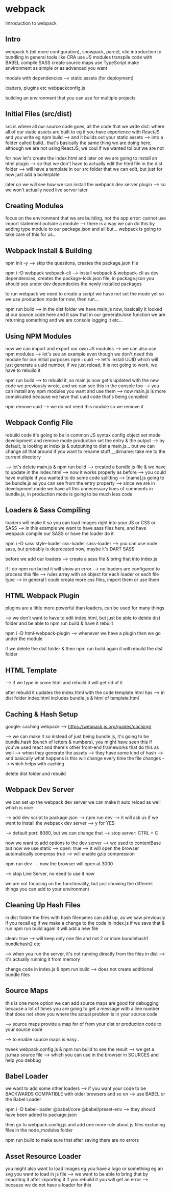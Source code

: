 # webpack

Introduction to webpack

## Intro

webpack 5 (bit more configuration), snowpack, parcel, vite
introduction to bundling in general
tools like CRA
use JS modules
transpile code with BABEL
compile SASS
create source maps
use TypeScript
make environment as simple or as advanced you want

module with dependencies --> static assets (for deployment)

loaders, plugins etc
webpackconfig.js

building an environment that you can use for multiple projects

## Initial Files (src/dist)

src is where all our source code goes, all the code that we write
dist: where all of our static assets are built to
eg if you have experience with ReactJS and you write eg npm build --> and it builds out your static assets --> into a folder called build..
that's basically the same thing we are doing here, although we are not using ReactJS, we coul if we wanted tol but we are not

for now let's create the index.html and later on we are going to install an html plugin --> so that we don't have to actually edit the html file in the dist folder --> will have a template in our src folder that we can edit, but just for now just add a boilerplate

later on we will see how we can install the webpack dev server plugin --> so we won't actually need live server later

## Creating Modules

focus on the environment that we are building, not the app
error: cannot use import statement outside a module --> there is a way we can do this by adding type module to our package.json and all but...
webpack is going to take care of this for us...

## Webpack Install & Building

npm init -y --> skip the questions, creates the package.json file

npm i -D webpack webpack-cli --> install webpack & webpack-cli as dev dependencies, creates the package-lock.json file, in package.json you should see under dev dependecies the newly installed packages

to run webpack we need to create a script
we have not set the mode yet so we use production mode for now, then run...

npm run build --> in the dist folder we have main.js now, basically it looked at our source code here and it saw that in our generateJoke function we are returning something and we are console logging it etc...

## Using NPM Modules

now we can import and export our own JS modules
--> we can also use npm modules
--> let's see an example even though we don't need this module for our initial purposes
npm i uuid --> let's install UUID which will just generate a uuid number, if we just reload, it is not going to work, we have to rebuild it

npm run build --> to rebuild it, so main.js now get's updated with the new code we previously wrote, and we can see this in the console too
--> you can install any npm modules you want and use them
--> now main.js is more complicated because we have that uuid code that's being compiled

npm remove uuid --> we do not need this module so we remove it

## Webpack Config File

rebuild code
it's going to be in common JS syntax
config object
set mode development and remove mode production
set the entry & the output
--> by default, is looking at index.js & outputting to dist a main.js... but we can change all that around if you want to rename stuff
\_\_dirname: take me to the current directory

--> let's delete main.js & npm run build --> created a bundle.js file & we have to update in the index.html --> now it works properly as before
--> you could have multiple if you wanted to do some code splitting
--> [name].js going to be bundle.js as you can see from the entry property
--> since we are in development mode we have all this unnecessary lines of comments in bundle.js, in production mode is going to be much less code

## Loaders & Sass Compiling

loaders will make it so you can load images right into your JS or CSS or SASS
--> in this example we want to have sass files here, and have webpack compile our SASS or have the loader do it

npm i -D sass style-loader css-loader sass-loader --> you can use node sass, but probably is deprecated now, maybe it's DART SASS

before we add our loaders --> create a sass file
& bring that into index.js

if I do npm run buind it will show an error --> no loaders are configured to process this file
--> rules array with an object for each loader or each file type
--> in general I could create more css files, import them or use them

## HTML Webpack Plugin

plugins are a little more powerful than loaders, can be used for many things

--> we don't want to have to edit index.html, but just be able to delete dist folder and be able to npm run build & have it rebuilt

npm i -D html-webpack-plugin
--> whenever we have a plugin then we go under the module

if we delete the dist folder & then npm run build again it will rebuild the dist folder

## HTML Template

--> if we type in some html and rebuild it will get rid of it

after rebuild it updates the index.html with the code template.html has
--> in dist folder index.html includes bundle.js & html of template.html

## Caching & Hash Setup

google: caching webpack --> https://webpack.js.org/guides/caching/

--> we can make it so instead of just being bundle.js, it's going to be bundle.hash (bunch of letters & numbers), you might have seen this if you've used react and there's other front-end frameworks that do this as well
--> when they generate the assets --> they have some kind of hash --> and basically what happens is this will change every time the file changes --> which helps with caching

delete dist folder and rebuild

## Webpack Dev Server

we can set up the webpack dev server
we can make it auto reload as well which is nice

--> add dev script to package.json
--> npm run dev --> it will ask us if we want to install the webpack dev server --> y for YES

--> default port: 8080, but we can change that
--> stop server: CTRL + C

now we want to add options to the dev server
--> we used to contentBase but now we use static
--> open: true --> it will open the browser automatically
compress true --> will enable gzip compression

npm run dev --. now the browser will open at 3000

--> stop Live Server, no need to use it now

we are not focusing on the functionality, but just showing the different things you can add to your environment

## Cleaning Up Hash Files

in dist folder the files with hash filenames can add up, as we saw previously if you recall
eg if we make a change to the code in index.js
if we save that & run npm run build again it will add a new file

clean: true --> will keep only one file and not 2 or more bundlehash1 bundlehash2 etc

--> when you run the server, it's not running directly from the files in dist --> it's actually running it from memory

change code in index.js & npm run build --> does not create additional bundle files

## Source Maps

this is one more option we can add
source maps are good for debugging because a lot of times you are going to get a message with a line number that does not show you where the actual problem is in your source code

--> source maps provide a map for of from your dist or production code to your source code

--> to enable source maps is easy..

tweek webpack.config.js & npm run build to see the result
--> we get a js.map source file --> which you can use in the browser in SOURCES and help you debbug

## Babel Loader

we want to add some other loaders
--> if you want your code to be BACKWARDS COMPATIBLE with older browsers and so on --> use BABEL or the Babel Loader

npm i -D babel-loader @babel/core @babel/preset-env --> they should have been added to package.json

then go to webpack.config.js and add one more rule about js files excluding files in the node_modules folder

npm run build to make sure that after saving there are no errors

## Asset Resource Loader

you might also want to load images
eg you have a logo or something eg an svg you want to load in js file
--> we want to be able to bring that by importing it
after importing it if you rebuild it you will get an error --> because we do not have a loader for this
